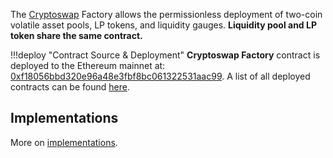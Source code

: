 The [Cryptoswap](../../stableswap-exchange/stableswap-ng/overview.md) Factory allows the permissionless deployment of two-coin volatile asset pools, LP tokens, and liquidity gauges. **Liquidity pool and LP token share the same contract.**

!!!deploy "Contract Source & Deployment"
    **Cryptoswap Factory** contract is deployed to the Ethereum mainnet at: [0xf18056bbd320e96a48e3fbf8bc061322531aac99](https://etherscan.io/address/0xf18056bbd320e96a48e3fbf8bc061322531aac99#code).
    A list of all deployed contracts can be found [here](../../references/deployed-contracts.md#twocrypto-ng).


## **Implementations**

More on [implementations](./implementations.md).
